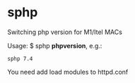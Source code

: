 # sphp
Switching php version for M1/Itel MACs

Usage: $ sphp **phpversion**, e.g.:
```
sphp 7.4
```

You need add load modules to httpd.conf   
